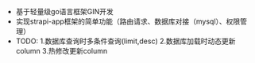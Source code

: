 - 基于轻量级go语言框架GIN开发
- 实现strapi-app框架的简单功能（路由请求、数据库对接（mysql）、权限管理）
- TODO:
  1.数据库查询时多条件查询(limit,desc)
  2.数据库加载时动态更新column
  3.热修改更新column
